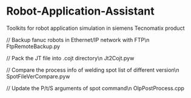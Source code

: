 # Robot-Application-Assistant
Toolkits for robot application simulation in siemens Tecnomatix product

// Backup fanuc robots in Ethernet/IP network with FTP\n
FtpRemoteBackup.py

// Pack the JT file into .cojt directory\n
Jt2Cojt.pyw

// Compare the process info of welding spot list of different version\n
SpotFileVerCompare.pyw

// Update the P/t/S arguments of spot command\n
OlpPostProcess.cpp
